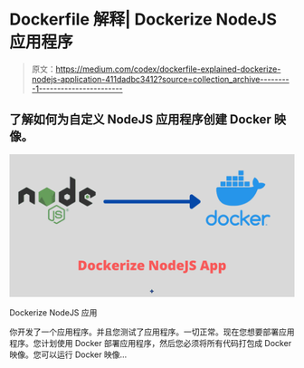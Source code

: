 # Dockerfile 解释| Dockerize NodeJS 应用程序

> 原文：<https://medium.com/codex/dockerfile-explained-dockerize-nodejs-application-411dadbc3412?source=collection_archive---------1----------------------->

## 了解如何为自定义 NodeJS 应用程序创建 Docker 映像。

![](img/7545f266d46c7022442744fe1a87bb17.png)

Dockerize NodeJS 应用

你开发了一个应用程序。并且您测试了应用程序。一切正常。现在您想要部署应用程序。您计划使用 Docker 部署应用程序，然后您必须将所有代码打包成 Docker 映像。您可以运行 Docker 映像…
